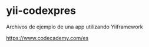 # yii-codexpres
Archivos de ejemplo de una app utilizando Yiiframework

https://www.codecademy.com/es
